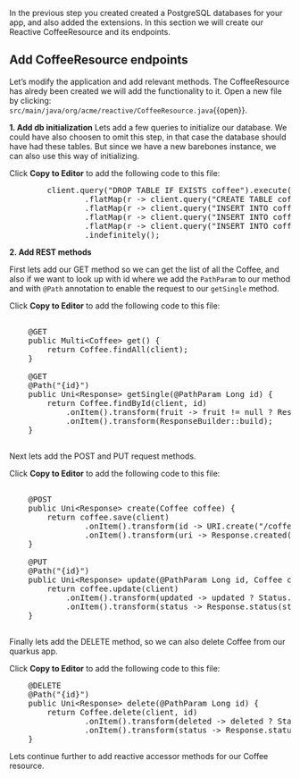 In the previous step you created created a PostgreSQL databases for your app, and also added the extensions. In this section we will create our Reactive CoffeeResource and its endpoints.


## Add CoffeeResource endpoints

Let’s modify the application and add relevant methods. The CoffeeResource has alredy been created we will add the functionality to it.
Open a new file by clicking: `src/main/java/org/acme/reactive/CoffeeResource.java`{{open}}.

**1. Add db initialization**
Lets add a few queries to initialize our database. We could have also choosen to omit this step, in that case the database should have had these tables. But since we have a new barebones instance, we can also use this way of initializing.

Click **Copy to Editor** to add the following code to this file:

<pre class="file" data-filename="src/main/java/org/acme/reactive/CoffeeResource.java" data-target="insert" data-marker="// TODO initdb">
        client.query("DROP TABLE IF EXISTS coffee").execute()
                .flatMap(r -> client.query("CREATE TABLE coffee (id SERIAL PRIMARY KEY, name TEXT NOT NULL)").execute())
                .flatMap(r -> client.query("INSERT INTO coffee (name) VALUES ('Americano')").execute())
                .flatMap(r -> client.query("INSERT INTO coffee (name) VALUES ('Latte')").execute())
                .flatMap(r -> client.query("INSERT INTO coffee (name) VALUES ('Mocha')").execute()).await()
                .indefinitely();
</pre>

**2. Add REST methods**

First lets add our GET method so we can get the list of all the Coffee, and also if we want to look up with id where we add the `PathParam` to our method and with `@Path` annotation to enable the request to our `getSingle` method.

Click **Copy to Editor** to add the following code to this file:
<pre class="file" data-filename="src/main/java/org/acme/reactive/CoffeeResource.java" data-target="insert" data-marker="// TODO GET">

    @GET
    public Multi&lt;Coffee&gt; get() {
        return Coffee.findAll(client);
    }

    @GET
    @Path("{id}")
    public Uni&lt;Response&gt; getSingle(@PathParam Long id) {
        return Coffee.findById(client, id)
            .onItem().transform(fruit -> fruit != null ? Response.ok(fruit) : Response.status(Status.NOT_FOUND))
            .onItem().transform(ResponseBuilder::build);
    }

</pre>



Next lets add the POST and PUT request methods.

Click **Copy to Editor** to add the following code to this file:
<pre class="file" data-filename="src/main/java/org/acme/reactive/CoffeeResource.java" data-target="insert" data-marker="// TODO POST">

    @POST
    public Uni&lt;Response&gt; create(Coffee coffee) {
        return coffee.save(client)
                .onItem().transform(id -> URI.create("/coffee/" + id))
                .onItem().transform(uri -> Response.created(uri).build());
    }

    @PUT
    @Path("{id}")
    public Uni&lt;Response&gt; update(@PathParam Long id, Coffee coffee) {
        return coffee.update(client)
            .onItem().transform(updated -> updated ? Status.OK : Status.NOT_FOUND)
            .onItem().transform(status -> Response.status(status).build());
    }

</pre>

Finally lets add the DELETE method, so we can also delete Coffee from our quarkus app.

Click **Copy to Editor** to add the following code to this file:
<pre class="file" data-filename="src/main/java/org/acme/reactive/CoffeeResource.java" data-target="insert" data-marker="// TODO DELETE">
    @DELETE
    @Path("{id}")
    public Uni&lt;Response&gt; delete(@PathParam Long id) {
        return Coffee.delete(client, id)
                .onItem().transform(deleted -> deleted ? Status.NO_CONTENT : Status.NOT_FOUND)
                .onItem().transform(status -> Response.status(status).build());
    }
</pre>

Lets continue further to add reactive accessor methods for our Coffee resource.